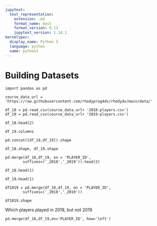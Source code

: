 ```yaml
---
jupytext:
  text_representation:
    extension: .md
    format_name: myst
    format_version: 0.13
    jupytext_version: 1.14.1
kernelspec:
  display_name: Python 3
  language: python
  name: python3
---
```


# Building Datasets

```{code-cell} ipython3
import pandas as pd
```

```{code-cell} ipython3
course_data_url = 'https://raw.githubusercontent.com/rhodyprog4ds/rhodyds/main/data/'
```

```{code-cell} ipython3
df_18 = pd.read_csv(course_data_url+ '2018-players.csv')
df_19 = pd.read_csv(course_data_url+ '2019-players.csv')
```

```{code-cell} ipython3
df_18.head(2)
```

```{code-cell} ipython3
df_19.columns
```

```{code-cell} ipython3
pd.concat([df_18,df_19]).shape
```

```{code-cell} ipython3
df_18.shape, df_19.shape
```

```{code-cell} ipython3
pd.merge(df_18,df_19, on = 'PLAYER_ID',
        suffixes=('_2018','_2019')).head(2)
```

```{code-cell} ipython3
df_18.head(1)
```

```{code-cell} ipython3
df_19.head(1)
```

```{code-cell} ipython3
df1819 = pd.merge(df_18,df_19, on = 'PLAYER_ID',
        suffixes=('_2018','_2019'))
```

```{code-cell} ipython3
df1819.shape
```

Which players played in 2018, but not 2019

```{code-cell} ipython3
pd.merge(df_18,df_19,on='PLAYER_ID', how='left')
```

```{code-cell} ipython3

```
